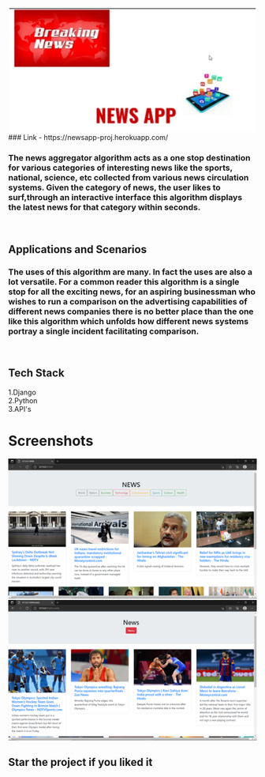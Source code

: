 <div align="center"> <img src="Screenshots/main.jpeg" width="500" height="250"> </center> </div>
### Link - https://newsapp-proj.herokuapp.com/

### The news aggregator algorithm acts as a one stop destination for various categories of interesting news like the sports, national, science, etc collected from various news circulation systems. Given the category of news, the user likes to surf,through an interactive interface this algorithm displays the latest news for that category within seconds.
<br>

## Applications and Scenarios

### The uses of this algorithm are many. In fact the uses are also a lot versatile. For a common reader this algorithm is a single stop for all the exciting news, for an aspiring businessman who wishes to run a comparison on the advertising capabilities of different news companies there is no better place than the one like this algorithm which unfolds how different news systems portray a single incident facilitating comparison.
<br>

## Tech Stack <br>
1.Django <br>
2.Python <br>
3.API's <br>

# Screenshots <br>
<img src="Screenshots/Screenshot (1).png" />
<br>
<img src="Screenshots/Screenshot (2).png" />


## Star the project if you liked it

